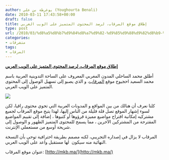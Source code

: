 ```yaml
---
author: يوغرطة بن علي (Youghourta Benali)
date: 2010-03-11 17:43:58+00:00
draft: false
title: إطلاق موقع المرقاب، لرصد المحتوى المتميز على الويب العربي
type: post
url: /2010/03/%d8%a5%d8%b7%d9%84%d8%a7%d9%82-%d9%85%d9%88%d9%82%d8%b9-%d8%a7%d9%84%d9%85%d8%b1%d9%82%d8%a7%d8%a8%d8%8c-%d9%84%d8%b1%d8%b5%d8%af-%d8%a7%d9%84%d9%85%d8%ad%d8%aa%d9%88%d9%89-%d8%a7%d9%84%d9%85%d8%aa/
categories:
- متفرقات
tags:
- المرقاب
---
```


[**إطلاق موقع المرقاب، لرصد المحتوى المتميز على الويب العربي**](https://www.it-scoop.com/2010/03/%d8%a5%d8%b7%d9%84%d8%a7%d9%82-%d9%85%d9%88%d9%82%d8%b9-%d8%a7%d9%84%d9%85%d8%b1%d9%82%d8%a7%d8%a8%d8%8c-%d9%84%d8%b1%d8%b5%d8%af-%d8%a7%d9%84%d9%85%d8%ad%d8%aa%d9%88%d9%89-%d8%a7%d9%84%d9%85%d8%aa/)


أطلق محمد الساحلي المدون المغربي المعروف على الساحة التدوينية العربية باسم محمد السعيد احجيوج موقع [المرقاب](http://mkb.ma/)، و الذي يصبو إلى تسهيل الوصول إلى المحتوى المتميز على الويب العربي.

[![](https://www.it-scoop.com/wp-content/uploads/2010/03/merkab.gif)
](https://www.it-scoop.com/2010/03/%d8%a5%d8%b7%d9%84%d8%a7%d9%82-%d9%85%d9%88%d9%82%d8%b9-%d8%a7%d9%84%d9%85%d8%b1%d9%82%d8%a7%d8%a8%d8%8c-%d9%84%d8%b1%d8%b5%d8%af-%d8%a7%d9%84%d9%85%d8%ad%d8%aa%d9%88%d9%89-%d8%a7%d9%84%d9%85%d8%aa/)

كلنا نعرف أن هنالك من بين المواقع و المدونات العربية التي تحوي محتوى راقيا، لكن لسوء إشهار الموقع تصل قلة قليلة من الناس إليها، لهذا يتيح موقع المرقاب لجميع مشتركيه إمكانية اقتراح مواضيع مميزة قرؤوها أو كتبوها ، إضافة إلى تقييم المواضيع المقترحة من المشتركين الآخرين ، مما يسمح للمحتوى المتميز الظهور و الوصول إلى شريحة أوسع من مستعملي الإنترنت.

المرقاب لا يزال في إصداره التجريبي، لكنه مصمم بطريقة احترافية توحي بأن النسخة النهائية منه سيكون  لها مستقبل واعد على الويب العربي.

عنوان موقع المرقاب: [http://mkb.ma/](http://mkb.ma/)
